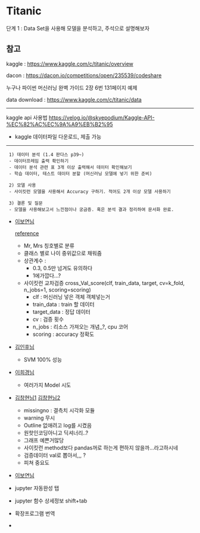 # Titanic

단계 1 : Data Set을 사용해 모델을 분석하고, 주석으로 설명해보자

## 참고

kaggle : https://www.kaggle.com/c/titanic/overview

dacon : https://dacon.io/competitions/open/235539/codeshare

누구나 파이썬 머신러닝 완벽 가이드 2장 6번 131페이지 예제



data download : https://www.kaggle.com/c/titanic/data



---



kaggle api 사용법 https://velog.io/@skyepodium/Kaggle-API-%EC%82%AC%EC%9A%A9%EB%B2%95

- kaggle 데이터파일 다운로드, 제출 가능





---





```
 1) 데이터 분석 (1.4 판다스 p39~)
 - 데이터프레임 출력 확인하기
 - 데이터 분석 관련 표 3개 이상 출력해서 데이터 확인해보기
 - 학습 데이터, 테스트 데이터 분할 (머신러닝 모델에 넣기 위한 준비)

 2) 모델 사용
 - 사이킷런 모델을 사용해서 Accuracy 구하기. 적어도 2개 이상 모델 사용하기

 3) 결론 및 질문
 - 모델을 사용해보고서 느낀점이나 궁금증. 혹은 분석 결과 정리하여 문서화 완료.
```



- [이보연님](https://github.com/minsuk-heo/kaggle-titanic/blob/master/titanic-solution.ipynb)

  [reference](https://github.com/minsuk-heo/kaggle-titanic/blob/master/titanic-solution.ipynb)

  - Mr, Mrs 칭호별로 분류
  - 클래스 별로 나이 중위값으로 채워줌
  - 상관계수 : 
    - 0.3, 0.5만 넘겨도 유의하다
    - 1에가깝다...?
  - 사이킷런 교차검증 cross_Val_score(clf, train_data, target, cv=k_fold, n_jobs=1, scoring=scoring)
    - clf : 머신러닝 넣은 객체 객체넣는거
    - train_data : train 할 데이터
    - target_data : 정답 데이터
    - cv : 검증 횟수
    - n_jobs : 리소스 가져오는 개념,,?, cpu 코어
    - scoring : accuracy 정확도

- [김인후님](https://github.com/InhuKim/study/blob/main/ML%20example/titanic_prediction/Titanic.ipynb)

  - SVM 100% 성능

- [이희경님](https://github.com/JellyJoa/kaggle/blob/master/MLexample/Titanic%20example/Titanic.ipynb)

  - 여러가지 Model 시도

- [김창현님1](https://github.com/kch8906/Study/blob/master/07.kaggle/1.%20Binary%20classification%20-%20Tabular%20data/1st%20Titanic.%20Machine%20Learning%20from%20Disaster/20220313%20-%20%ED%83%80%EC%9D%B4%ED%83%80%EB%8B%891.ipynb)  [김창현님2](https://github.com/kch8906/Study/blob/master/07.kaggle/1.%20Binary%20classification%20-%20Tabular%20data/1st%20Titanic.%20Machine%20Learning%20from%20Disaster/20220315-%20%ED%83%80%EC%9D%B4%ED%83%80%EB%8B%892.ipynb)

  - missingno : 결측치 시각화 모듈
  - warning 무시 
  - Outline 없애려고 log를 시켰음
  - 원핫인코딩아니고 딕셔너리..?
  - 그래프 예쁜거많당
  - 사이킷런 method보다 pandas꺼로 하는게 편하지 않을까...라고하시네
  - 검증데이터 val로 뽑아서,,, ?
  - 피쳐 중요도

- [이보연님](https://github.com/leebydev/kaggle_study/blob/main/titanic/code/titanic.ipynb)
- jupyter 자동완성 탭
- jupyter 함수 상세정보 shift+tab
- 확장프로그램 번역
- 
